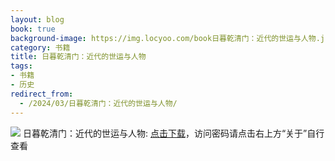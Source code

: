 ```yaml
---
layout: blog
book: true
background-image: https://img.locyoo.com/book日暮乾清门：近代的世运与人物.jpg
category: 书籍
title: 日暮乾清门：近代的世运与人物
tags:
- 书籍
- 历史
redirect_from:
  - /2024/03/日暮乾清门：近代的世运与人物/
---
```

![](https://img.locyoo.com/book日暮乾清门：近代的世运与人物.jpg)
日暮乾清门：近代的世运与人物: <a name = "ref1" href="https://url18.ctfile.com/f/50983618-1339196011-9a993d?p=3619">点击下载</a>，访问密码请点击右上方“关于”自行查看
